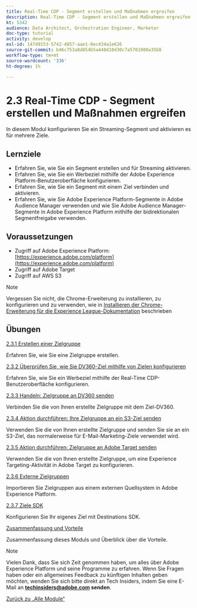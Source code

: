 ```yaml
---
title: Real-Time CDP - Segment erstellen und Maßnahmen ergreifen
description: Real-Time CDP - Segment erstellen und Maßnahmen ergreifen
kt: 5342
audience: Data Architect, Orchestration Engineer, Marketer
doc-type: tutorial
activity: develop
exl-id: 147d9153-5742-4857-aae1-0ec434a1e626
source-git-commit: b46c753a8d854b5a448d10d30c7a5701900a35b8
workflow-type: tm+mt
source-wordcount: '336'
ht-degree: 1%

---
```


# 2.3 Real-Time CDP - Segment erstellen und Maßnahmen ergreifen

In diesem Modul konfigurieren Sie ein Streaming-Segment und aktivieren es für mehrere Ziele.

## Lernziele

- Erfahren Sie, wie Sie ein Segment erstellen und für Streaming aktivieren.
- Erfahren Sie, wie Sie ein Werbeziel mithilfe der Adobe Experience Platform-Benutzeroberfläche konfigurieren.
- Erfahren Sie, wie Sie ein Segment mit einem Ziel verbinden und aktivieren.
- Erfahren Sie, wie Sie Adobe Experience Platform-Segmente in Adobe Audience Manager verwenden und wie Sie Adobe Audience Manager-Segmente in Adobe Experience Platform mithilfe der bidirektionalen Segmentfreigabe verwenden.

## Voraussetzungen

- Zugriff auf Adobe Experience Platform: [https://experience.adobe.com/platform](https://experience.adobe.com/platform)
- Zugriff auf Adobe Target
- Zugriff auf AWS S3

>[!NOTE]
>
>Vergessen Sie nicht, die Chrome-Erweiterung zu installieren, zu konfigurieren und zu verwenden, wie in [Installieren der Chrome-Erweiterung für die Experience League-Dokumentation](../../gettingstarted/gettingstarted/ex1.md) beschrieben

## Übungen

[2.3.1 Erstellen einer Zielgruppe](./ex1.md)

Erfahren Sie, wie Sie eine Zielgruppe erstellen.

[2.3.2 Überprüfen Sie, wie Sie DV360-Ziel mithilfe von Zielen konfigurieren](./ex2.md)

Erfahren Sie, wie Sie ein Werbeziel mithilfe der Real-Time CDP-Benutzeroberfläche konfigurieren.

[2.3.3 Handeln: Zielgruppe an DV360 senden](./ex3.md)

Verbinden Sie die von Ihnen erstellte Zielgruppe mit dem Ziel-DV360.

[2.3.4 Aktion durchführen: Ihre Zielgruppe an ein S3-Ziel senden](./ex4.md)

Verwenden Sie die von Ihnen erstellte Zielgruppe und senden Sie sie an ein S3-Ziel, das normalerweise für E-Mail-Marketing-Ziele verwendet wird.

[2.3.5 Aktion durchführen: Zielgruppe an Adobe Target senden](./ex5.md)

Verwenden Sie die von Ihnen erstellte Zielgruppe, um eine Experience Targeting-Aktivität in Adobe Target zu konfigurieren.

[2.3.6 Externe Zielgruppen](./ex6.md)

Importieren Sie Zielgruppen aus einem externen Quellsystem in Adobe Experience Platform.

[2.3.7 Ziele SDK](./ex7.md)

Konfigurieren Sie Ihr eigenes Ziel mit Destinations SDK.

[Zusammenfassung und Vorteile](./summary.md)

Zusammenfassung dieses Moduls und Überblick über die Vorteile.

>[!NOTE]
>
>Vielen Dank, dass Sie sich Zeit genommen haben, um alles über Adobe Experience Platform und seine Programme zu erfahren. Wenn Sie Fragen haben oder ein allgemeines Feedback zu künftigen Inhalten geben möchten, wenden Sie sich bitte direkt an Tech Insiders, indem Sie eine E-Mail an **techinsiders@adobe.com senden**.

[Zurück zu „Alle Module“](../../../overview.md)
